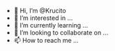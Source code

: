 - 👋 Hi, I’m @Krucito
- 👀 I’m interested in ...
- 🌱 I’m currently learning ...
- 💞️ I’m looking to collaborate on ...
- 📫 How to reach me ...

<!---
Krucito/Krucito is a ✨ special ✨ repository because its `README.md` (this file) appears on your GitHub profile.
You can click the Preview link to take a look at your changes.
--->
